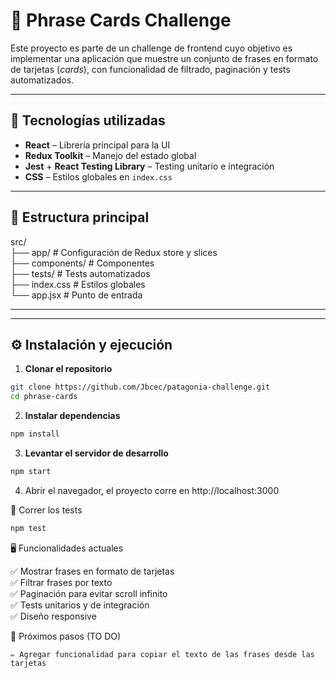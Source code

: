 # 📜 Phrase Cards Challenge

Este proyecto es parte de un challenge de frontend cuyo objetivo es implementar una aplicación que muestre un conjunto de frases en formato de tarjetas (*cards*), con funcionalidad de filtrado, paginación y tests automatizados.

---

## 🚀 Tecnologías utilizadas

- **React** – Librería principal para la UI  
- **Redux Toolkit** – Manejo del estado global  
- **Jest** + **React Testing Library** – Testing unitario e integración  
- **CSS** – Estilos globales en `index.css`  

---

## 📂 Estructura principal

src/<br>
├── app/ # Configuración de Redux store y slices<br>
├── components/ # Componentes<br>
├── tests/ # Tests automatizados<br>
├── index.css # Estilos globales<br>
└── app.jsx # Punto de entrada<br>

---


---

## ⚙️ Instalación y ejecución

1. **Clonar el repositorio**

```bash
git clone https://github.com/Jbcec/patagonia-challenge.git
cd phrase-cards
```

2. **Instalar dependencias**
```bash
npm install
```

3. **Levantar el servidor de desarrollo**
```bash
npm start
```

4. Abrir el navegador, el proyecto corre en  http://localhost:3000


🧪 Correr los tests

```bash
npm test
```

🖥️ Funcionalidades actuales

✅ Mostrar frases en formato de tarjetas<br>
✅ Filtrar frases por texto<br>
✅ Paginación para evitar scroll infinito<br>
✅ Tests unitarios y de integración<br>
✅ Diseño responsive<br>


📌 Próximos pasos (TO DO)

    ✏️ Agregar funcionalidad para copiar el texto de las frases desde las tarjetas

